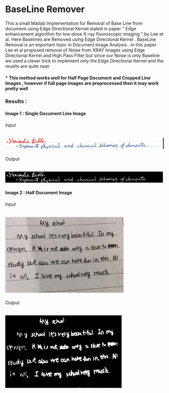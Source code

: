 # BaseLine Remover


This a small Matlab Implementation for Removal of Base Line from document using Edge Directional Kernel stated in paper " Edge enhancement algorithm for low-dose X-ray fluoroscopic imaging " by Lee et al. Here Baselines are Removed using Edge Directional Kernel . BaseLine Removal is an important topic in Document Image Analysis . In this paper Lee et al proposed removal of Noise from XRAY Images using Edge Directional Kernel and High Pass Filter but since our Noise is only Baseline we used a clever trick to implement only the Edge Directional Kernel and the reuslts are quite neat 

#### * This method works well  for Half Page Document and Cropped Line Images , however if full page images are preprocessed then it may work pretty well

### Results : 

#### Image 1 : Single Document Line Image

###### Input
![Input](/7.jpg)
###### Output
![Output](/line_removed_00069.JPG)


#### Image 2 : Half Document Image

###### Input
![Input](/4.jpg)
###### Output
![Output](/line_removed_00019.JPG)
